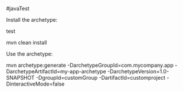 #javaTest

Install the archetype:

test

mvn clean install

Use the archetype:

mvn archetype:generate -DarchetypeGroupId=com.mycompany.app -DarchetypeArtifactId=my-app-archetype -DarchetypeVersion=1.0-SNAPSHOT -DgroupId=customGroup -DartifactId=customproject -DinteractiveMode=false
